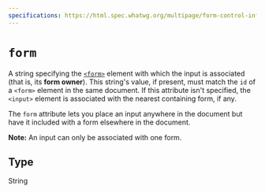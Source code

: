 ```yaml
---
specifications: https://html.spec.whatwg.org/multipage/form-control-infrastructure.html#attr-fae-form
---
```

# `form`

A string specifying the [`<form>`](/en-US/docs/Web/HTML/Element/form) element with which the input is associated (that is, its **form owner**). This string's value, if present, must match the `id` of a `<form>` element in the same document. If this attribute isn't specified, the `<input>` element is associated with the nearest containing form, if any.

The `form` attribute lets you place an input anywhere in the document but have it included with a form elsewhere in the document.

**Note:** An input can only be associated with one form.

## Type

String
